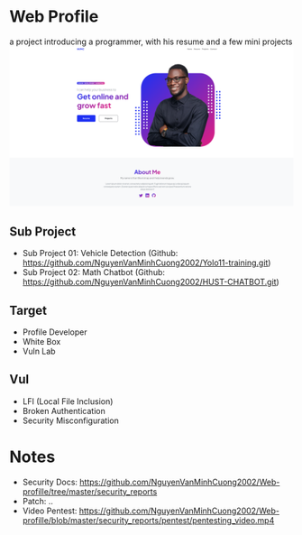 # Web Profile 
a project introducing a programmer, with his resume and a few mini projects
![alt text](assets/image.png)

## Sub Project 
- Sub Project 01: Vehicle Detection (Github: https://github.com/NguyenVanMinhCuong2002/Yolo11-training.git)
- Sub Project 02: Math Chatbot (Github: https://github.com/NguyenVanMinhCuong2002/HUST-CHATBOT.git)

## Target 
- Profile Developer
- White Box 
- Vuln Lab

## Vul 
- LFI (Local File Inclusion)
- Broken Authentication
- Security Misconfiguration

# Notes
- Security Docs: https://github.com/NguyenVanMinhCuong2002/Web-profille/tree/master/security_reports
- Patch: ..
- Video Pentest: https://github.com/NguyenVanMinhCuong2002/Web-profille/blob/master/security_reports/pentest/pentesting_video.mp4